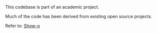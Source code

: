 This codebase is part of an academic project.

Much of the code has been derived from existing open source projects.

Refer to: [Show-o](README_Showo.md)